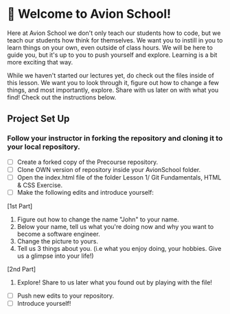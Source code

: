 # 🚀 Welcome to Avion School!

Here at Avion School we don't only teach our students how to code, but we teach our students how think for themselves. We want you to instill in you to learn things on your own, even outside of class hours. We will be here to guide you, but it's up to you to push yourself and explore. Learning is a bit more exciting that way.

While we haven't started our lectures yet, do check out the files inside of this lesson. We want you to look through it, figure out how to change a few things, and most importantly, explore. Share with us later on with what you find! Check out the instructions below.

## Project Set Up

### Follow your instructor in forking the repository and cloning it to your local repository.

- [ ] Create a forked copy of the Precourse repository.
- [ ] Clone OWN version of repository inside your AvionSchool folder.
- [ ] Open the index.html file of the folder Lesson 1/ Git Fundamentals, HTML & CSS Exercise.
- [ ] Make the following edits and introduce yourself:

[1st Part]
1. Figure out how to change the name "John" to your name.
2. Below your name, tell us what you're doing now and why you want to become a software engineer. 
3. Change the picture to yours.
4. Tell us 3 things about you. (i.e what you enjoy doing, your hobbies. Give us a glimpse into your life!)

[2nd Part]
1. Explore! Share to us later what you found out by playing with the file!

- [ ] Push new edits to your repository.
- [ ] Introduce yourself!
